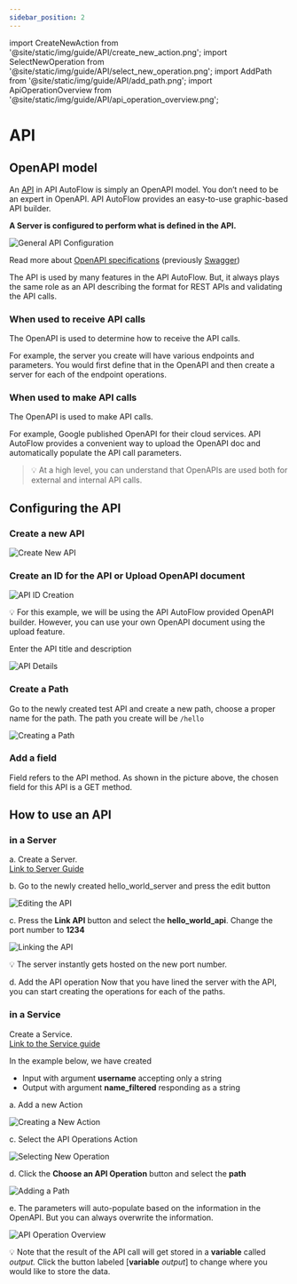 ```yaml
---
sidebar_position: 2
---
```


import CreateNewAction from '@site/static/img/guide/API/create_new_action.png';
import SelectNewOperation from '@site/static/img/guide/API/select_new_operation.png';
import AddPath from '@site/static/img/guide/API/add_path.png';
import ApiOperationOverview from '@site/static/img/guide/API/api_operation_overview.png';

# API

## OpenAPI model

An [API](./Index.md) in API AutoFlow is simply an OpenAPI model. You don’t need to be an expert in OpenAPI. API AutoFlow provides an easy-to-use graphic-based API builder.

**A Server is configured to perform what is defined in the API.**

<div class="myResponsiveImg">
    <img src="https://github.com/pulzze/autoflow-documentation/assets/85649767/4a3a9b1d-467b-4766-abeb-2ade00e4fbed" alt="General API Configuration"/>
</div>

Read more about [OpenAPI specifications](https://swagger.io/docs/specification/about/) (previously [Swagger](https://swagger.io/))

The API is used by many features in the API AutoFlow. But, it always plays the same role as an API describing the format for REST APIs and validating the API calls.

### **When used to receive API calls**

The OpenAPI is used to determine how to receive the API calls.

For example, the server you create will have various endpoints and parameters. You would first define that in the OpenAPI and then create a server for each of the endpoint operations.

### **When used to make API calls**

The OpenAPI is used to make API calls.

For example, Google published OpenAPI for their cloud services. API AutoFlow provides a convenient way to upload the OpenAPI doc and automatically populate the API call parameters.

> 💡 At a high level, you can understand that OpenAPIs are used both for external and internal API calls.

## Configuring the API

### Create a new API

<div class="myResponsiveImg">
    <img src="https://github.com/pulzze/autoflow-documentation/assets/85649767/074ef2ae-45c1-46b6-844d-ed9d422a084d" alt="Create New API"/>
</div>

### Create an ID for the API or Upload OpenAPI document

<div class="myResponsiveImg">
    <img src="https://github.com/pulzze/autoflow-documentation/assets/85649767/685c9656-9277-4c8a-8ec0-e1664e54fc71" alt="API ID Creation"/>
</div>

💡 For this example, we will be using the API AutoFlow provided OpenAPI builder. However, you can use your own OpenAPI document using the upload feature.

Enter the API title and description

<div class="myResponsiveImg">
    <img src="https://github.com/pulzze/autoflow-documentation/assets/85649767/782d1c7a-7f13-4497-a0cf-5c7b61c07bc2" alt="API Details"/>
</div>

### Create a Path

Go to the newly created test API and create a new path, choose a proper name for the path. The path you create will be `/hello`

<div class="myResponsiveImg">
    <img src="https://github.com/pulzze/autoflow-documentation/assets/85649767/af5164ea-835b-48c4-8b3f-90a7b687dd98" alt="Creating a Path"/>
</div>

### Add a field

Field refers to the API method. As shown in the picture above, the chosen field for this API is a GET method.

## How to use an API

### in a Server

a. Create a Server.  
[Link to Server Guide](../Server)

b. Go to the newly created hello_world_server and press the edit button

<img src="https://github.com/pulzze/autoflow-documentation/assets/85649767/2f56606a-4dc4-486e-a048-3c74788e4eb6" alt="Editing the API"/>

c. Press the **Link API** button and select the **hello_world_api**.
Change the port number to **1234**

<img src="https://github.com/pulzze/autoflow-documentation/assets/85649767/43a5f237-0ef5-4149-b64f-fd151822f3f6" alt="Linking the API"/>

💡 The server instantly gets hosted on the new port number.

d. Add the API operation
Now that you have lined the server with the API, you can start creating the operations for each of the paths.

### in a Service

Create a Service.  
[Link to the Service guide](../Service)

In the example below, we have created

- Input with argument **username** accepting only a string
- Output with argument **name_filtered** responding as a string

a. Add a new Action

<div class="myResponsiveImg">
    <img src={CreateNewAction} alt="Creating a New Action"/>
</div>

c. Select the API Operations Action

<div class="myResponsiveImg">
    <img src={SelectNewOperation} alt="Selecting New Operation"/>
</div>

d. Click the **Choose an API Operation** button and select the **path**

<div class="myResponsiveImg">
    <img src={AddPath} alt="Adding a Path"/>
</div>

e. The parameters will auto-populate based on the information in the OpenAPI. But you can always overwrite the information.

<div class="myResponsiveImg">
    <img src={ApiOperationOverview} alt="API Operation Overview"/>
</div>

💡 Note that the result of the API call will get stored in a **variable** called _output._ Click the button labeled [**variable** *output*] to change where you would like to store the data.
